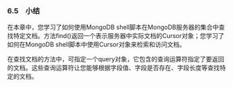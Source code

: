 ### 6.5　小结

在本章中，您学习了如何使用MongoDB shell脚本在MongoDB服务器的集合中查找特定文档。方法find()返回一个表示服务器中实际文档的Cursor对象；您学习了如何在MongoDB shell脚本中使用Cursor对象来检索和访问文档。

在查找文档的方法中，可指定一个query对象，它包含的查询运算符指定了要返回的文档。这些查询运算符让您能够根据字段值、字段是否存在、字段长度等查找特定的文档。

